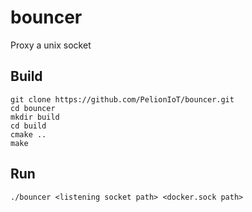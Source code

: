 # bouncer

Proxy a unix socket

## Build

```
git clone https://github.com/PelionIoT/bouncer.git
cd bouncer
mkdir build
cd build
cmake ..
make
```

## Run

```
./bouncer <listening socket path> <docker.sock path>
```
